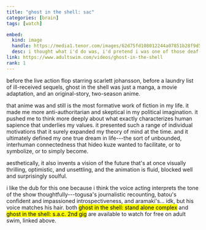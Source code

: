 ```yaml
---
title: "ghost in the shell: sac"
categories: [brain]
tags: [watch]

embed:
  kind: image
  handle: https://media1.tenor.com/images/62d75fd108012244a07851b28f9d5574/tenor.gif
  desc: i thought what i'd do was, i'd pretend i was one of those deaf-mutes
link: https://www.adultswim.com/videos/ghost-in-the-shell
rank: 1
---
```


before the live action flop starring scarlett johansson, before a laundry list
of ill-received sequels, ghost in the shell was just a manga, a movie
adaptation, and an original-story, two-season anime.

that anime was and still is the most formative work of fiction in my life.  it
made me more anti-authoritarian and skeptical in my political imagination.  it
pushed me to think more deeply about what exactly characterizes human sapience
that underlies my values.  it presented such a range of individual motivations
that it surely expanded my theory of mind at the time.  and it ultimately
defined my one true dream in life---the sort of unbounded, interhuman
connectedness that hideo kuze wanted to facilitate, or to symbolize, or to
simply become.

aesthetically, it also invents a vision of the future that's at once visually
thrilling, optimistic, and unsettling, and the animation is fluid, blocked well
and surprisingly soulful.

i like the dub for this one because i think the voice acting interprets the
tone of the show thoughtfully---togusa's journalistic recounting, batou's
confident and impassioned introspectiveness, and aramaki's... idk, but his
voice matches his hair.  both <mark>ghost in the shell: stand alone
complex</mark> and <mark>ghost in the shell: s.a.c. 2nd gig</mark> are
available to watch for free on adult swim, linked above.
